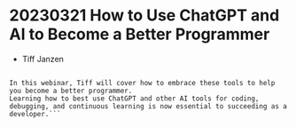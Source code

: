 # 20230321 How to Use ChatGPT and AI to Become a Better Programmer

* Tiff Janzen
```🚀 ChatGPT and other AI tools are here to stay!

In this webinar, Tiff will cover how to embrace these tools to help you become a better programmer.
Learning how to best use ChatGPT and other AI tools for coding, debugging, and continuous learning is now essential to succeeding as a developer.```

